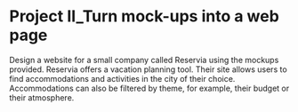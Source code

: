 # Project II_Turn mock-ups into a web page
Design a website for a small company called Reservia using the mockups provided. Reservia offers a vacation planning tool. Their site allows users to find accommodations and activities in the city of their choice. Accommodations can also be filtered by theme, for example, their budget or their atmosphere.
